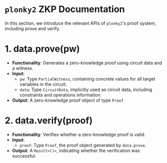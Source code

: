 # `plonky2` ZKP Documentation
In this section, we introduce the relevant APIs of `plonky2`'s proof system, including prove and verify.

# 1. data.prove(pw)
- **Functionality**: Generates a zero-knowledge proof using circuit data and a witness.
- **Input**:
  - `pw`: Type `PartialWitness`, containing concrete values for all target variables in the circuit.
  - `data`: Type `CircuitData`, implicitly used as circuit data, including constraints and operations information.
- **Output**: A zero-knowledge proof object of type `Proof`.

# 2. data.verify(proof)
- **Functionality**: Verifies whether a zero-knowledge proof is valid.
- **Input**:
  - `proof`: Type `Proof`, the proof object generated by `data.prove`.
- **Output**: A `Result<()>`, indicating whether the verification was successful.